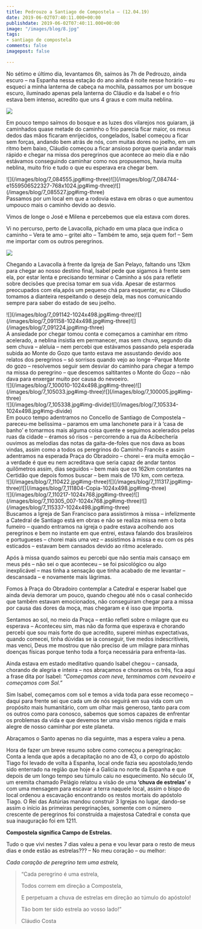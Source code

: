 ```yaml
---
title: Pedrouzo a Santiago de Compostela – (12.04.19)
date: 2019-06-02T07:40:11.000+00:00
publishdate: 2019-06-02T07:40:11.000+00:00
image: "/images/blog/8.jpg"
tags:
- santiago de compostela
comments: false
imagepost: false

---
```

No sétimo e último dia, levantamos 6h, saímos às 7h de Pedrouzo, ainda escuro – na Espanha nessa estação do ano ainda é noite nesse horário – eu esqueci a minha lanterna de cabeça na mochila, passamos por um bosque escuro, iluminado apenas pela lanterna do Cláudio e da Isabel e o frio estava bem intenso, acredito que uns 4 graus e com muita neblina.

![](/images/blog/7_081423.jpg#img)

Em pouco tempo saímos do bosque e as luzes dos vilarejos nos guiaram, já caminhados quase metade do caminho o frio parecia ficar maior, os meus dedos das mãos ficaram enrijecidos, congelados, Isabel começou a ficar sem forças, andando bem atrás de nós, com muitas dores no joelho, em um ritmo bem baixo, Cláudio começou a ficar ansioso porque queria andar mais rápido e chegar na missa dos peregrinos que acontece ao meio dia e não estávamos conseguindo caminhar como nos propusemos, havia muita neblina, muito frio e tudo o que eu esperava era chegar bem.
<div>
![](/images/blog/7_084555.jpg#img-three)![](/images/blog/7_084744-e1559506522327-768x1024.jpg#img-three)![](/images/blog/7_085527.jpg#img-three)
</div>
Passamos por um local em que a rodovia estava em obras o que aumentou umpouco mais o caminho devido ao desvio.

Vimos de longe o José e Milena e percebemos que ela estava com dores.

Vi no percurso, perto de Lavacolla, pichado em uma placa que indica o caminho – Vera te amo – gritei alto – Também te amo, seja quem for! – Sem me importar com os outros peregrinos.

![](/images/blog/7_090034.jpg#img)

Chegando a Lavacolla à frente da Igreja de San Pelayo, faltando uns 12km para chegar ao nosso destino final, Isabel pede que sigamos à frente sem ela, por estar lenta e precisando terminar o Caminho a sós para refletir sobre decisões que precisa tomar em sua vida. Apesar de estarmos preocupados com ela,após um pequeno chá para esquentar, eu e Cláudio tomamos a dianteira respeitando o desejo dela, mas nos comunicando sempre para saber do estado de seu joelho.
<div>
![](/images/blog/7_091142-1024x498.jpg#img-three)![](/images/blog/7_091158-1024x498.jpg#img-three)![](/images/blog/7_091224.jpg#img-three)
</div>
A ansiedade por chegar tomou conta e começamos a caminhar em ritmo acelerado, a neblina insistia em permanecer, mas sem chuva, segundo dia sem chuva – aleluia – nem percebi que estávamos passando pela esperada subida ao Monte do Gozo que tanto estava me assustando devido aos relatos dos peregrinos – só sorrisos quando vejo ao longe –Parque Monte do gozo – resolvemos seguir sem desviar do caminho para chegar a tempo na missa do peregrino – que descemos saltitantes o Monte do Gozo – não dava para enxergar muito por causa do nevoeiro.
<div>
![](/images/blog/7_100010-1024x498.jpg#img-three)![](/images/blog/7_105033.jpg#img-three)![](/images/blog/7_100005.jpg#img-three)
</div>
<div>
![](/images/blog/7_105338.jpg#img-divide)![](/images/blog/7_105334-1024x498.jpg#img-divide)
</div>
Em pouco tempo adentramos no Concello de Santiago de Compostela – pareceu-me belíssima – paramos em uma lanchonete para ir à ‘casa de banho’ e tomarmos mais alguma coisa quente e seguimos acelerados pelas ruas da cidade – éramos só risos – percorrendo a rua da Acibechería ouvimos as melodias das notas da gaita-de-foles que nos dava as boas vindas, assim como a todos os peregrinos do Caminho Francês e assim adentramos na esperada Praça do Obradoiro – chorei – era muita emoção – a verdade é que eu nem acreditava que seria capaz de andar tantos quilômetros assim, dias seguidos – bem mais que os 162km constantes na Certidão que depois fomos buscar – bem mais de 170 km, com certeza.
<div>
![](/images/blog/7_110422.jpg#img-three)![](/images/blog/7_111317.jpg#img-three)![](/images/blog/7_111804-Copia-1024x498.jpg#img-three)
</div>
<div>
![](/images/blog/7_110217-1024x768.jpg#img-three)![](/images/blog/7_110305_007-1024x768.jpg#img-three)![](/images/blog/7_115337-1024x498.jpg#img-three)
</div>
Buscamos a Igreja de San Francisco para assistirmos à missa – infelizmente a Catedral de Santiago está em obras e não se realiza missa nem o  bota fumeiro – quando entramos na igreja o padre estava acolhendo aos peregrinos e bem no instante em que entrei, estava falando dos brasileiros e portugueses – chorei mais uma vez – assistimos à missa e eu com os pés esticados – estavam bem cansados devido ao ritmo acelerado.

Após à missa quando saímos eu percebi que não sentia mais cansaço em meus pés – não sei o que aconteceu – se foi psicológico ou algo inexplicável – mas tinha a sensação que tinha acabado de me levantar – descansada – e novamente mais lágrimas.

Fomos à Praça do Obradoiro contemplar a Catedral e esperar Isabel que ainda devia demorar um pouco, quando chegou até nós o casal conhecido que também estavam emocionados, não conseguiram chegar para a missa por causa das dores da moça, mas chegaram e é isso que importa.

Sentamos ao sol, no meio da Praça – então refleti sobre o milagre que eu esperava –  Aconteceu sim, mas não da forma que esperava e chorando percebi que sou mais forte do que acredito, superei minhas expectativas, quando comecei, tinha dúvidas se ia conseguir, tive medos indescritíveis, mas venci, Deus me mostrou que não preciso de um milagre para minhas doenças físicas porque tenho toda a força necessária para enfrenta-las.

Ainda estava em estado meditativo quando Isabel chegou – cansada, chorando de alegria e inteira – nos abraçamos e choramos os três, fica aqui a frase dita por Isabel: _“Começamos com neve, terminamos com nevoeiro e começamos com Sol.”_

Sim Isabel, começamos com sol e temos a vida toda para esse recomeço – daqui para frente sei que cada um de nós seguirá em sua vida com um propósito mais humanitário, com um olhar mais generoso, tanto para com os outros como para conosco, sabemos que somos capazes de enfrentar os problemas da vida e que devemos ter uma visão menos rígida e mais alegre de nosso caminhar por este planeta.

Abraçamos o Santo apenas no dia seguinte, mas a espera valeu a pena.

Hora de fazer um breve resumo sobre como começou a peregrinação: Conta a lenda que após a decapitação no ano de 43, o corpo do apóstolo Tiago foi levado de volta à Espanha, local onde fazia seu apostolado,tendo sido enterrado na região que hoje é a Galícia no norte da Espanha e que depois de um longo tempo seu túmulo caiu no esquecimento. No século IX, um eremita chamado Pelágio relatou a visão de uma **‘chuva de estrelas’** e com uma mensagem para escavar a terra naquele local, assim o bispo do local ordenou a escavação encontrando os restos mortais do apóstolo Tiago. O Rei das Astúrias mandou construir 3 Igrejas no lugar, dando-se assim o início às primeiras peregrinações, somente com o número crescente de peregrinos foi construída a majestosa Catedral e consta que sua inauguração foi em 1211.

**Compostela significa Campo de Estrelas.**

Tudo o que vivi nestes 7 dias valeu a pena e vou levar para o resto de meus dias e onde estão as estrelas??? – No meu coração – ou melhor:

_Cada coração de peregrino tem uma estrela,_

> “Cada peregrino é uma estrela,
>
> Todos correm em direção a Compostela,
>
> E perpetuam a chuva de estrelas em direção ao túmulo do apóstolo!
>
> Tão bom ter sido estrela ao vosso lado!”
>
> Cláudio Costa